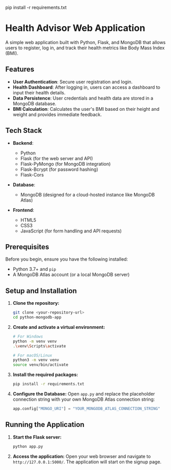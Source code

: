 pip install -r requirements.txt

# Health Advisor Web Application

A simple web application built with Python, Flask, and MongoDB that allows users to register, log in, and track their health metrics like Body Mass Index (BMI).

## Features

- **User Authentication**: Secure user registration and login.
- **Health Dashboard**: After logging in, users can access a dashboard to input their health details.
- **Data Persistence**: User credentials and health data are stored in a MongoDB database.
- **BMI Calculation**: Calculates the user's BMI based on their height and weight and provides immediate feedback.

## Tech Stack

- **Backend**:
  - Python
  - Flask (for the web server and API)
  - Flask-PyMongo (for MongoDB integration)
  - Flask-Bcrypt (for password hashing)
  - Flask-Cors

- **Database**:
  - MongoDB (designed for a cloud-hosted instance like MongoDB Atlas)

- **Frontend**:
  - HTML5
  - CSS3
  - JavaScript (for form handling and API requests)

## Prerequisites

Before you begin, ensure you have the following installed:
- Python 3.7+ and `pip`
- A MongoDB Atlas account (or a local MongoDB server)

## Setup and Installation

1.  **Clone the repository:**
    ```bash
    git clone <your-repository-url>
    cd python-mongodb-app
    ```

2.  **Create and activate a virtual environment:**
    ```bash
    # For Windows
    python -m venv venv
    .\venv\Scripts\activate

    # For macOS/Linux
    python3 -m venv venv
    source venv/bin/activate
    ```

3.  **Install the required packages:**
    ```bash
    pip install -r requirements.txt
    ```

4.  **Configure the Database:**
    Open `app.py` and replace the placeholder connection string with your own MongoDB Atlas connection string:
    ```python
    app.config["MONGO_URI"] = "YOUR_MONGODB_ATLAS_CONNECTION_STRING"
    ```

## Running the Application

1.  **Start the Flask server:**
    ```bash
    python app.py
    ```

2.  **Access the application:**
    Open your web browser and navigate to `http://127.0.0.1:5000/`. The application will start on the signup page.